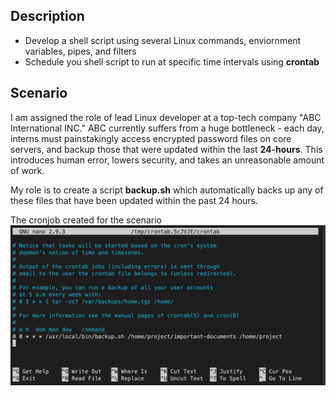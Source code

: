 ## Description
* Develop a shell script using several Linux commands, enviornment 
variables, pipes, and filters 
* Schedule you shell script to run at specific time intervals using 
**crontab**

## Scenario 

I am assigned the role of lead Linux developer at a top-tech company "ABC 
International INC." ABC currently suffers from a huge bottleneck - each 
day, interns must painstakingly access encrypted password files on core 
servers, and backup those that were updated within the last **24-hours**. 
This 
introduces human error, lowers security, and takes an unreasonable amount 
of work. 

My role is to create a script **backup.sh** which automatically backs up 
any of these files that have been updated within the past 24 hours. 

The cronjob created for the scenario 
![cronjob](cronjob.png)
